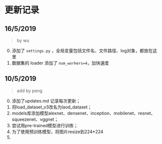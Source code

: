 # 更新记录

## 16/5/2019

> by wu

0. 添加了 `settings.py` ，全局变量包括文件名、文件路径、log对象，都放在这里
1. 数据集的 loader 添加了 `num_workers=4`，加快速度



## 10/5/2019

> add by peng
0. 添加了updates.md 记录每次更新；
1. 将load_dataset_v3改名为laod_dataset；
2. models库添加模型alexnet、densenet、inception、mobilenet、resnet、squeezenet、vggnet；
3. 尝试用pre-trained模型进行训练；
4. 为了使用预训练模型，将图片resize到224*224
5. 
